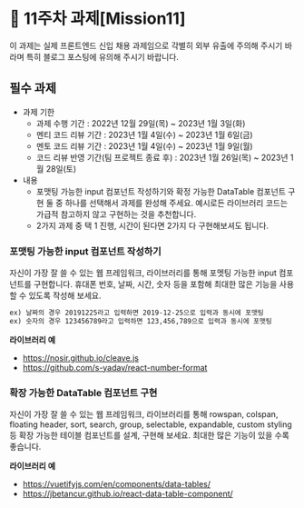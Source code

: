 # 📌 11주차 과제[Mission11]

이 과제는 실제 프론트엔드 신입 채용 과제임으로 각별히 외부 유출에 주의해 주시기 바라며 특히 블로그 포스팅에 유의해 주시기 바랍니다.

## 필수 과제

- 과제 기한
  - 과제 수행 기간 : 2022년 12월 29일(목) ~ 2023년 1월 3일(화)
  - 멘티 코드 리뷰 기간 : 2023년 1월 4일(수) ~ 2023년 1월 6일(금)
  - 멘토 코드 리뷰 기간 : 2023년 1월 4일(수) ~ 2023년 1월 9일(월)
  - 코드 리뷰 반영 기간(팀 프로젝트 종료 후) : 2023년 1월 26일(목) ~ 2023년 1월 28일(토)
- 내용
  - 포맷팅 가능한 input 컴포넌트 작성하기와 확정 가능한 DataTable 컴포넌트 구현 둘 중 하나를 선택해서 과제를 완성해 주세요. 예시로든 라이브러리 코드는 가급적 참고하지 않고 구현하는 것을 추천합니다.
  - 2가지 과제 중 택 1 진행, 시간이 된다면 2가지 다 구현해보셔도 됩니다.

### 포맷팅 가능한 input 컴포넌트 작성하기

자신이 가장 잘 쓸 수 있는 웹 프레임워크, 라이브러리를 통해 포멧팅 가능한 input 컴포넌트를 구현합니다. 휴대폰 번호, 날짜, 시간, 숫자 등을 포함해 최대한 많은 기능을 사용할 수 있도록 작성해 보세요.

```tex
ex) 날짜의 경우 20191225라고 입력하면 2019-12-25으로 입력과 동시에 포맷팅
ex) 숫자의 경우 123456789라고 입력하면 123,456,789으로 입력과 동시에 포맷팅
```

**라이브러리 예**

- https://nosir.github.io/cleave.js
- https://github.com/s-yadav/react-number-format

### 확장 가능한 DataTable 컴포넌트 구현

자신이 가장 잘 쓸 수 있는 웹 프레임워크, 라이브러리를 통해 rowspan, colspan, floating header, sort, search, group, selectable, expandable, custom styling 등 확장 가능한 테이블 컴포넌트를 설계, 구현해 보세요. 최대한 많은 기능이 있을 수록 좋습니다.

**라이브러리 예**

- https://vuetifyjs.com/en/components/data-tables/
- https://jbetancur.github.io/react-data-table-component/

